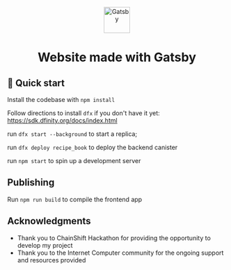 <p align="center">
  <a href="https://www.gatsbyjs.com/?utm_source=starter&utm_medium=readme&utm_campaign=minimal-starter">
    <img alt="Gatsby" src="https://www.gatsbyjs.com/Gatsby-Monogram.svg" width="60" />
  </a>
</p>
<h1 align="center">
  Website made with Gatsby
</h1>

## 🚀 Quick start

Install the codebase with `npm install`

Follow directions to install `dfx` if you don't have it yet: https://sdk.dfinity.org/docs/index.html

run `dfx start --background` to start a replica;

run `dfx deploy recipe_book` to deploy the backend canister

run `npm start` to spin up a development server

## Publishing

Run `npm run build` to compile the frontend app

## Acknowledgments

- Thank you to ChainShift Hackathon for providing the opportunity to develop my project
- Thank you to the Internet Computer community for the ongoing support and resources provided